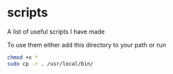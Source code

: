 # scripts
A list of useful scripts I have made

To use them either add this directory to your path or run

```bash
chmod +x *
sudo cp -r . /usr/local/bin/
```
